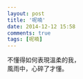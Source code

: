 ```yaml
---
layout: post
title: '呢喃'
date: 2014-12-12 15:58
comments: true
tags: [呢喃]
---
```

不懂得如何表現溫柔的我，
<br />
風雨中，心碎了才懂。